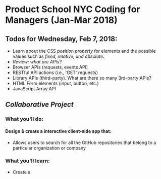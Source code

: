 # Product School NYC Coding for Managers (Jan-Mar 2018)

## Todos for Wednesday, Feb 7, 2018:
* Learn about the CSS *position property* for elements and the possible values such as *fixed, relative, and absolute*. 
* *Review: what are APIs?*
* Browser APIs (requests, events API)
* RESTful API actions (i.e., 'GET' requests) 
* Library APIs (third-party). What are there so many 3rd-party APIs? 
* HTML Form elements (input, button, etc.)
* JavaScript Array API


## *Collaborative Project*

### What you'll do:
#### Design & create a interactive client-side app that:
  * Allows users to search for all the GitHub repositories that belong to a particular organization or company


### What you'll learn:
* Create a 
